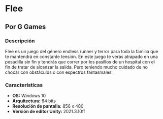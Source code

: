 # Flee


## Por G Games


### Descripción
Flee es un juego del género endless runner y terror para toda la familia que te mantendrá en constante tensión. En este juego te verás atrapado en una pesadilla sin fin y tendrás que correr por los pasillos de un hospital con el fin de tratar de alcanzar la salida. Pero teniendo mucho cuidado de no chocar con obstáculos o con espectros fantasmales.


### Características
- **OS:** Windows 10
- **Arquitectura:** 64 bits
- **Resolución de pantalla:** 856 x 480
- **Versión de editor Unity:** 2021.3.10f1
